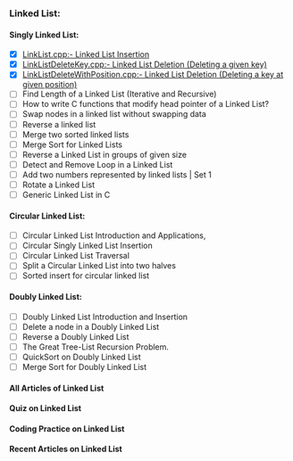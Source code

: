### Linked List:

#### Singly Linked List:
 
 - [x]  [LinkList.cpp:- Linked List Insertion](https://www.geeksforgeeks.org/linked-list-set-2-inserting-a-node/)
 - [x]  [LinkListDeleteKey.cpp:- Linked List Deletion (Deleting a given key)](https://www.geeksforgeeks.org/linked-list-set-3-deleting-node/)
 - [x]  [LinkListDeleteWithPosition.cpp:- Linked List Deletion (Deleting a key at given position)](https://www.geeksforgeeks.org/delete-a-linked-list-node-at-a-given-position/)
 - [ ]  Find Length of a Linked List (Iterative and Recursive)
 - [ ]  How to write C functions that modify head pointer of a Linked List?
 - [ ]  Swap nodes in a linked list without swapping data
 - [ ]  Reverse a linked list
 - [ ]  Merge two sorted linked lists
 - [ ]  Merge Sort for Linked Lists
 - [ ]  Reverse a Linked List in groups of given size
 - [ ]  Detect and Remove Loop in a Linked List
 - [ ]  Add two numbers represented by linked lists | Set 1
 - [ ]  Rotate a Linked List
 - [ ]  Generic Linked List in C

#### Circular Linked List:

 - [ ]  Circular Linked List Introduction and Applications,
 - [ ]  Circular Singly Linked List Insertion
 - [ ]  Circular Linked List Traversal
 - [ ]  Split a Circular Linked List into two halves
 - [ ]  Sorted insert for circular linked list

#### Doubly Linked List:
 - [ ] Doubly Linked List Introduction and Insertion
 - [ ] Delete a node in a Doubly Linked List
 - [ ] Reverse a Doubly Linked List
 - [ ] The Great Tree-List Recursion Problem.
 - [ ] QuickSort on Doubly Linked List
 - [ ] Merge Sort for Doubly Linked List

#### All Articles of Linked List
#### Quiz on Linked List
#### Coding Practice on Linked List
#### Recent Articles on Linked List
